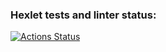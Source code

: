 ### Hexlet tests and linter status:
[![Actions Status](https://github.com/vladislav1923/backend-project-4/actions/workflows/hexlet-check.yml/badge.svg)](https://github.com/vladislav1923/backend-project-4/actions)